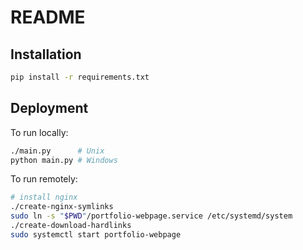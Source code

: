 # README

## Installation
```bash
pip install -r requirements.txt
```

## Deployment

To run locally:
```bash
./main.py      # Unix
python main.py # Windows
```

To run remotely:
```bash
# install nginx
./create-nginx-symlinks
sudo ln -s "$PWD"/portfolio-webpage.service /etc/systemd/system
./create-download-hardlinks
sudo systemctl start portfolio-webpage
```